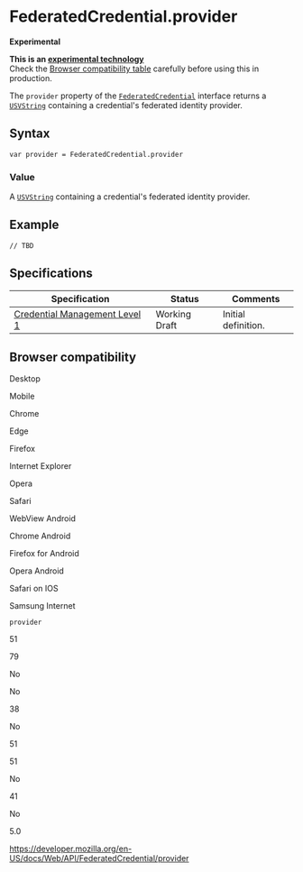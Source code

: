 # FederatedCredential.provider

**Experimental**

**This is an [experimental technology](https://developer.mozilla.org/en-US/docs/MDN/Guidelines/Conventions_definitions#experimental)**  
Check the [Browser compatibility table](#browser_compatibility) carefully before using this in production.

The `provider` property of the [`FederatedCredential`](../federatedcredential) interface returns a [`USVString`](../usvstring) containing a credential's federated identity provider.

## Syntax

    var provider = FederatedCredential.provider

### Value

A [`USVString`](../usvstring) containing a credential's federated identity provider.

## Example

    // TBD

## Specifications

<table><thead><tr class="header"><th>Specification</th><th>Status</th><th>Comments</th></tr></thead><tbody><tr class="odd"><td><a href="https://w3c.github.io/webappsec-credential-management/">Credential Management Level 1</a></td><td><span class="spec-wd">Working Draft</span></td><td>Initial definition.</td></tr></tbody></table>

## Browser compatibility

Desktop

Mobile

Chrome

Edge

Firefox

Internet Explorer

Opera

Safari

WebView Android

Chrome Android

Firefox for Android

Opera Android

Safari on IOS

Samsung Internet

`provider`

51

79

No

No

38

No

51

51

No

41

No

5.0

<a href="https://developer.mozilla.org/en-US/docs/Web/API/FederatedCredential/provider" class="_attribution-link">https://developer.mozilla.org/en-US/docs/Web/API/FederatedCredential/provider</a>
